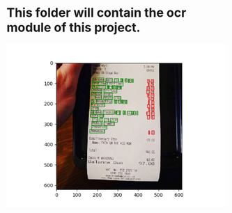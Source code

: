 # This folder will contain the ocr module of this project.
![slt](https://github.com/danielwise14/Snack_Overflow/raw/master/ocr/ocr_example.png "OCR Example")

